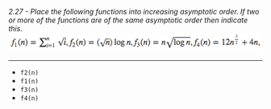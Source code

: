 *2.27 - Place the following functions into increasing asymptotic order. If two or more of the functions are of the same asymptotic order then indicate this.*  
![equation](https://github.com/jonathantorres/bookshelf/blob/master/adm/ch2/img/2-27.png)
***
- `f2(n)`
- `f1(n)`
- `f3(n)`
- `f4(n)`
